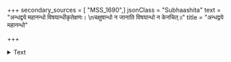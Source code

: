 +++
secondary_sources = [ "MSS_1690",]
jsonClass = "Subhaashita"
text = "अन्धद्वये महानन्धो विषयान्धीकृतेक्षणः।  \nचक्षुषान्धो न जानाति विषयान्धो न केनचित्॥"
title = "अन्धद्वये महानन्धो"

+++

<details><summary>Text</summary>

अन्धद्वये महानन्धो विषयान्धीकृतेक्षणः।  
चक्षुषान्धो न जानाति विषयान्धो न केनचित्॥
</details>
